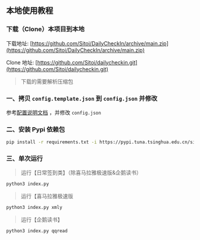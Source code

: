 ## 本地使用教程

### 下载（Clone）本项目到本地

下载地址: [https://github.com/Sitoi/DailyCheckIn/archive/main.zip](https://github.com/Sitoi/DailyCheckIn/archive/main.zip)

Clone 地址: [https://github.com/Sitoi/dailycheckin.git](https://github.com/Sitoi/dailycheckin.git)

> 下载的需要解析压缩包

### 一、拷贝 `config.template.json` 到 `config.json` 并修改

参考[配置说明文档](./settings.md) ，并修改 `config.json`

### 二、安装 Pypi 依赖包

```bash
pip install -r requirements.txt -i https://pypi.tuna.tsinghua.edu.cn/simple
```

### 三、单次运行

> 运行【日常签到类】（除喜马拉雅极速版&企鹅读书）

```bash
python3 index.py
```

> 运行【喜马拉雅极速版

```bash
python3 index.py xmly
```

> 运行【企鹅读书】

```bash
python3 index.py qqread
```